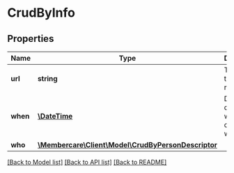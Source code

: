 # CrudByInfo

## Properties
Name | Type | Description | Notes
------------ | ------------- | ------------- | -------------
**url** | **string** | The link to the current resource | [optional] 
**when** | [**\DateTime**](\DateTime.md) | DateTime describing when the change was made | [optional] 
**who** | [**\Membercare\Client\Model\CrudByPersonDescriptor**](CrudByPersonDescriptor.md) |  | [optional] 

[[Back to Model list]](../../README.md#documentation-for-models) [[Back to API list]](../../README.md#documentation-for-api-endpoints) [[Back to README]](../../README.md)


